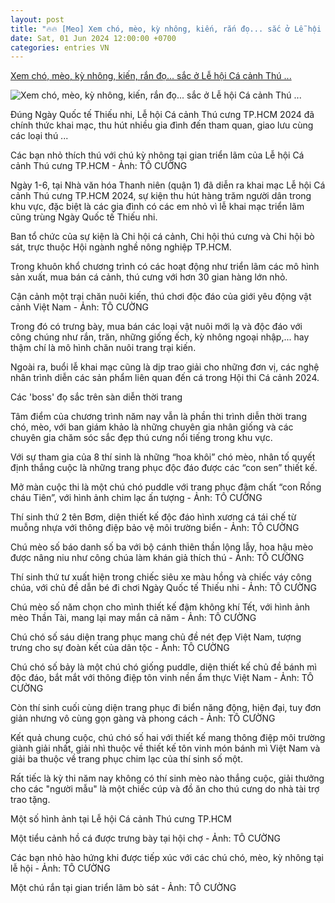 ```yaml
---
layout: post
title: "🔥🔥 [Meo] Xem chó, mèo, kỳ nhông, kiến, rắn đọ... sắc ở Lễ hội Cá cảnh Thú ..."
date: Sat, 01 Jun 2024 12:00:00 +0700
categories: entries VN
---
```

[Xem chó, mèo, kỳ nhông, kiến, rắn đọ... sắc ở Lễ hội Cá cảnh Thú ...](https://tuoitre.vn/xem-cho-meo-ky-nhong-kien-ran-do-sac-o-le-hoi-ca-canh-thu-cung-20240601130734396.htm)

![Xem chó, mèo, kỳ nhông, kiến, rắn đọ... sắc ở Lễ hội Cá cảnh Thú ...](https://cdn1.tuoitre.vn/zoom/600_315/471584752817336320/2024/6/1/le-hoi-thu-cung-17-1717220335061509854476-309-486-1101-2000-crop-171722171237733108883.jpg)

Đúng Ngày Quốc tế Thiếu nhi, Lễ hội Cá cảnh Thú cưng TP.HCM 2024 đã chính thức khai mạc, thu hút nhiều gia đình đến tham quan, giao lưu cùng các loại thú ...

Các bạn nhỏ thích thú với chú kỳ nhông tại gian triển lãm của Lễ hội Cá cảnh Thú cưng TP.HCM - Ảnh: TÔ CƯỜNG

Ngày 1-6, tại Nhà văn hóa Thanh niên (quận 1) đã diễn ra khai mạc Lễ hội Cá cảnh Thú cưng TP.HCM 2024, sự kiện thu hút hàng trăm người dân trong khu vực, đặc biệt là các gia đình có các em nhỏ vì lễ khai mạc triển lãm cũng trùng Ngày Quốc tế Thiếu nhi.

Ban tổ chức của sự kiện là Chi hội cá cảnh, Chi hội thú cưng và Chi hội bò sát, trực thuộc Hội ngành nghề nông nghiệp TP.HCM.

Trong khuôn khổ chương trình có các hoạt động như triển lãm các mô hình sản xuất, mua bán cá cảnh, thú cưng với hơn 30 gian hàng lớn nhỏ.

Cận cảnh một trại chăn nuôi kiến, thú chơi độc đáo của giới yêu động vật cảnh Việt Nam - Ảnh: TÔ CƯỜNG

Trong đó có trưng bày, mua bán các loại vật nuôi mới lạ và độc đáo với công chúng như rắn, trăn, những giống ếch, kỳ nhông ngoại nhập,... hay thậm chí là mô hình chăn nuôi trang trại kiến.

Ngoài ra, buổi lễ khai mạc cũng là dịp trao giải cho những đơn vị, các nghệ nhân trình diễn các sản phẩm liên quan đến cá trong Hội thi Cá cảnh 2024.

Các 'boss' đọ sắc trên sàn diễn thời trang

Tâm điểm của chương trình năm nay vẫn là phần thi trình diễn thời trang chó, mèo, với ban giám khảo là những chuyên gia nhân giống và các chuyên gia chăm sóc sắc đẹp thú cưng nổi tiếng trong khu vực.

Với sự tham gia của 8 thí sinh là những “hoa khôi” chó mèo, nhân tố quyết định thắng cuộc là những trang phục độc đáo được các “con sen” thiết kế.

Mở màn cuộc thi là một chú chó puddle với trang phục đậm chất “con Rồng cháu Tiên”, với hình ảnh chim lạc ấn tượng - Ảnh: TÔ CƯỜNG

Thí sinh thứ 2 tên Bơm, diện thiết kế độc đáo hình xương cá tái chế từ muỗng nhựa với thông điệp bảo vệ môi trường biển - Ảnh: TÔ CƯỜNG

Chú mèo số báo danh số ba với bộ cánh thiên thần lộng lẫy, hoa hậu mèo được nâng niu như công chúa làm khán giả thích thú - Ảnh: TÔ CƯỜNG

Thí sinh thứ tư xuất hiện trong chiếc siêu xe màu hồng và chiếc váy công chúa, với chủ đề dẫn bé đi chơi Ngày Quốc tế Thiếu nhi - Ảnh: TÔ CƯỜNG

Chú mèo số năm chọn cho mình thiết kế đậm không khí Tết, với hình ảnh mèo Thần Tài, mang lại may mắn cả năm - Ảnh: TÔ CƯỜNG

Chú chó số sáu diện trang phục mang chủ đề nét đẹp Việt Nam, tượng trưng cho sự đoàn kết của dân tộc - Ảnh: TÔ CƯỜNG

Chú chó số bảy là một chú chó giống puddle, diện thiết kế chủ đề bánh mì độc đáo, bắt mắt với thông điệp tôn vinh nền ẩm thực Việt Nam - Ảnh: TÔ CƯỜNG

Còn thí sinh cuối cùng diện trang phục đi biển năng động, hiện đại, tuy đơn giản nhưng vô cùng gọn gàng và phong cách - Ảnh: TÔ CƯỜNG

Kết quả chung cuộc, chú chó số hai với thiết kế mang thông điệp môi trường giành giải nhất, giải nhì thuộc về thiết kế tôn vinh món bánh mì Việt Nam và giải ba thuộc về trang phục chim lạc của thí sinh số một.

Rất tiếc là kỳ thi năm nay không có thí sinh mèo nào thắng cuộc, giải thưởng cho các "người mẫu" là một chiếc cúp và đồ ăn cho thú cưng do nhà tài trợ trao tặng.

Một số hình ảnh tại Lễ hội Cá cảnh Thú cưng TP.HCM

Một tiểu cảnh hồ cá được trưng bày tại hội chợ - Ảnh: TÔ CƯỜNG

Các bạn nhỏ hào hứng khi được tiếp xúc với các chú chó, mèo, kỳ nhông tại lễ hội - Ảnh: TÔ CƯỜNG

Một chú rắn tại gian triển lãm bò sát - Ảnh: TÔ CƯỜNG

